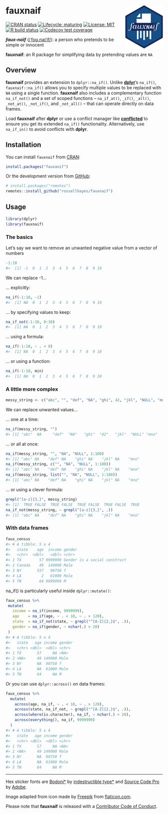 
<!-- README.md is generated from README.Rmd. Please edit that file -->

# fauxnaif <img src="man/figures/logo.png?raw=TRUE" align="right" height="138" />

<!-- badges: start -->

[![CRAN
status](https://www.r-pkg.org/badges/version/fauxnaif)](https://CRAN.R-project.org/package=fauxnaif)
[![Lifecycle:
maturing](https://img.shields.io/badge/lifecycle-stable-brightgreen.svg)](https://www.tidyverse.org/lifecycle/#stable)
[![License:
MIT](https://img.shields.io/badge/license-MIT-blueviolet.svg)](https://opensource.org/licenses/MIT)
[![R build
status](https://github.com/rossellhayes/fauxnaif/workflows/R-CMD-check/badge.svg)](https://github.com/rossellhayes/fauxnaif/actions)
[![Codecov test
coverage](https://codecov.io/gh/rossellhayes/fauxnaif/branch/master/graph/badge.svg)](https://codecov.io/gh/rossellhayes/fauxnaif?branch=master)
<!-- badges: end -->

***faux-naïf***
([/ˌfoʊ.naɪˈif/](https://en.wikipedia.org/wiki/Help:IPA/English)): a
person who pretends to be simple or innocent

**fauxnaif**: an R package for simplifying data by pretending values are
`NA`

## Overview

**fauxnaif** provides an extension to `dplyr::na_if()`. Unlike
[**dplyr**](https://github.com/tidyverse/dplyr)’s `na_if()`,
`fauxnaif::na_if()` allows you to specify multiple values to be replaced
with `NA` using a single function. **fauxnaif** also includes a
complementary function `na_if_not()` and a set of scoped functions –
`na_if_at()`, `_if()`, `_all()`, `_not_at()`, `_not_if()`, and
`_not_all()` – that can operate directly on data frames.

Load **fauxnaif** after **dplyr** or use a conflict manager like
[**conflicted**](https://github.com/r-lib/conflicted) to ensure you get
its extended `na_if()` functionality. Alternatively, use `na_if_in()` to
avoid conflicts with **dplyr**.

## Installation

You can install `fauxnaif` from
[CRAN](https://cran.r-project.org/package=fauxnaif):

``` r
install.packages("fauxanif")
```

Or the development version from
[GitHub](https://github.com/rossellhayes/fauxnaif):

``` r
# install.packages("remotes")
remotes::install_github("rossellhayes/fauxnaif")
```

## Usage

``` r
library(dplyr)
library(fauxnaif)
```

### The basics

Let’s say we want to remove an unwanted negative value from a vector of
numbers

``` r
-1:10
#>  [1] -1  0  1  2  3  4  5  6  7  8  9 10
```

We can replace -1…

… explicitly:

``` r
na_if(-1:10, -1)
#>  [1] NA  0  1  2  3  4  5  6  7  8  9 10
```

… by specifying values to keep:

``` r
na_if_not(-1:10, 0:10)
#>  [1] NA  0  1  2  3  4  5  6  7  8  9 10
```

… using a formula:

``` r
na_if(-1:10, ~ . < 0)
#>  [1] NA  0  1  2  3  4  5  6  7  8  9 10
```

… or using a function:

``` r
na_if(-1:10, min)
#>  [1] NA  0  1  2  3  4  5  6  7  8  9 10
```

### A little more complex

``` r
messy_string <- c("abc", "", "def", "NA", "ghi", 42, "jkl", "NULL", "mno")
```

We can replace unwanted values…

… one at a time:

``` r
na_if(messy_string, "")
#> [1] "abc"  NA     "def"  "NA"   "ghi"  "42"   "jkl"  "NULL" "mno"
```

… or all at once:

``` r
na_if(messy_string, "", "NA", "NULL", 1:100)
#> [1] "abc" NA    "def" NA    "ghi" NA    "jkl" NA    "mno"
na_if(messy_string, c("", "NA", "NULL", 1:100))
#> [1] "abc" NA    "def" NA    "ghi" NA    "jkl" NA    "mno"
na_if(messy_string, list("", "NA", "NULL", 1:100))
#> [1] "abc" NA    "def" NA    "ghi" NA    "jkl" NA    "mno"
```

… or using a clever formula:

``` r
grepl("[a-z]{3,}", messy_string)
#> [1]  TRUE FALSE  TRUE FALSE  TRUE FALSE  TRUE FALSE  TRUE
na_if_not(messy_string, ~ grepl("[a-z]{3,}", .))
#> [1] "abc" NA    "def" NA    "ghi" NA    "jkl" NA    "mno"
```

### With data frames

``` r
faux_census
#> # A tibble: 5 x 4
#>   state    age  income gender                      
#>   <chr>  <dbl>   <dbl> <chr>                       
#> 1 TX        57 9999999 Gender is a social construct
#> 2 Canada    49  149000 Male                        
#> 3 NY       557   90750 f                           
#> 4 LA         2   61000 Male                        
#> 5 TN        64 9999999 M
```

na\_if() is particularly useful inside `dplyr::mutate()`:

``` r
faux_census %>%
 mutate(
   income = na_if(income, 9999999),
   age    = na_if(age, ~ . < 18, ~ . > 120),
   state  = na_if_not(state, ~ grepl("^[A-Z]{2,}$", .)),
   gender = na_if(gender, ~ nchar(.) > 20)
 )
#> # A tibble: 5 x 4
#>   state   age income gender
#>   <chr> <dbl>  <dbl> <chr> 
#> 1 TX       57     NA <NA>  
#> 2 <NA>     49 149000 Male  
#> 3 NY       NA  90750 f     
#> 4 LA       NA  61000 Male  
#> 5 TN       64     NA M
```

Or you can use `dplyr::across()` on data frames:

``` r
faux_census %>%
  mutate(
    across(age, na_if, ~ . < 18, ~ . > 120),
    across(state, na_if_not, ~ grepl("^[A-Z]{2,}$", .)),
    across(where(is.character), na_if, ~ nchar(.) > 20),
    across(everything(), na_if, 9999999)
  )
#> # A tibble: 5 x 4
#>   state   age income gender
#>   <chr> <dbl>  <dbl> <chr> 
#> 1 TX       57     NA <NA>  
#> 2 <NA>     49 149000 Male  
#> 3 NY       NA  90750 f     
#> 4 LA       NA  61000 Male  
#> 5 TN       64     NA M
```

-----

Hex sticker fonts are
[Bodoni\*](https://github.com/indestructible-type/Bodoni) by
[indestructible type\*](https://indestructibletype.com/Home.html) and
[Source Code Pro](https://github.com/adobe-fonts/source-code-pro) by
[Adobe](https://adobe.com).

Image adapted from icon made by [Freepik](https://freepik.com) from
[flaticon.com](https://www.flaticon.com/free-icon/paper-shredder_1701401).

Please note that **fauxnaif** is released with a [Contributor Code of
Conduct](https://www.contributor-covenant.org/version/2/0/code_of_conduct/).
